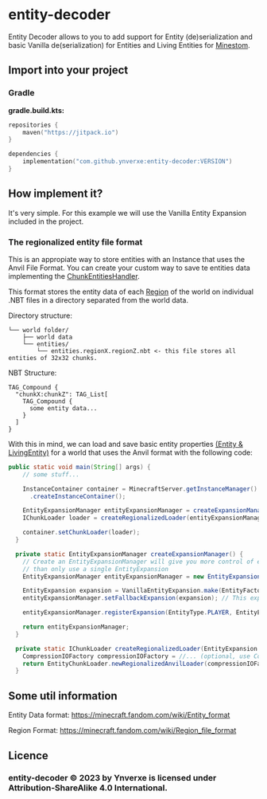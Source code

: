# entity-decoder
Entity Decoder allows to you to add support for Entity (de)serialization and basic Vanilla de(serialization) for Entities and Living Entities for [Minestom](https://github.com/Minestom/Minestom).

## Import into your project
### Gradle

**gradle.build.kts:**
```kotlin
repositories {
    maven("https://jitpack.io")
}
```

```kotlin
dependencies {
    implementation("com.github.ynverxe:entity-decoder:VERSION")
}
```

## How implement it? 
It's very simple. For this example we will use the Vanilla Entity Expansion included in the project.

### The regionalized entity file format
This is an appropiate way to store entities with an Instance that uses the Anvil File Format. You can create
your custom way to save te entities data implementing the [ChunkEntitiesHandler](https://github.com/Ynverxe/entity-decoder/blob/main/src/main/java/com/github/ynverxe/entitydecoder/handler/ChunkEntitiesHandler.java).

This format stores the entity data of each [Region](https://minecraft.fandom.com/wiki/Region_file_format) of the world
on individual .NBT files in a directory separated from the world data.

Directory structure:

```
└── world folder/
    ├── world data
    └── entities/
        └── entities.regionX.regionZ.nbt <- this file stores all entities of 32x32 chunks.
```

NBT Structure:

```
TAG_Compound {
  "chunkX:chunkZ": TAG_List[
    TAG_Compound {
      some entity data...
    }
  ]
}
```

With this in mind, we can load and save basic entity properties [(Entity & LivingEntity)](https://minecraft.fandom.com/wiki/Entity_format#Entity_Format) for a world that uses the Anvil format with the following code:

```java
public static void main(String[] args) {
    // some stuff...

    InstanceContainer container = MinecraftServer.getInstanceManager()
      .createInstanceContainer();

    EntityExpansionManager entityExpansionManager = createExpansionManager();
    IChunkLoader loader = createRegionalizedLoader(entityExpansionManager, Path.of("world"));

    container.setChunkLoader(loader);
  }

  private static EntityExpansionManager createExpansionManager() {
    // Create an EntityExpansionManager will give you more control of every entity type serialization
    // than only use a single EntityExpansion
    EntityExpansionManager entityExpansionManager = new EntityExpansionManager();

    EntityExpansion expansion = VanillaEntityExpansion.make(EntityFactory.ENTITY_FACTORY, true);
    entityExpansionManager.setFallbackExpansion(expansion); // This expansion will be used for all Entities

    entityExpansionManager.registerExpansion(EntityType.PLAYER, EntityExpansion.EMPTY); // Prevent process players data (optional)

    return entityExpansionManager;
  }

  private static IChunkLoader createRegionalizedLoader(EntityExpansion expansion, Path instancePath) {
    CompressionIOFactory compressionIOFactory = //... (optional, use CompressionIOFactory.IDENTITY if you don't want compression for region files)
    return EntityChunkLoader.newRegionalizedAnvilLoader(compressionIOFactory, expansion, instancePath);
  }
```

## Some util information
Entity Data format: https://minecraft.fandom.com/wiki/Entity_format

Region Format: https://minecraft.fandom.com/wiki/Region_file_format

## Licence
### entity-decoder © 2023 by Ynverxe is licensed under Attribution-ShareAlike 4.0 International. 

